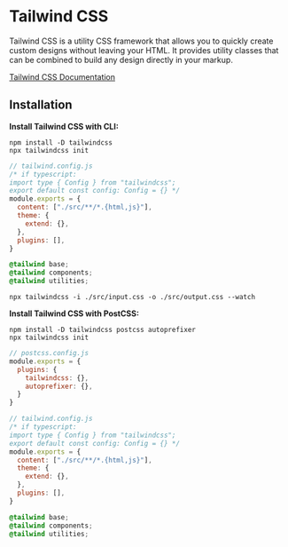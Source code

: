 # Tailwind CSS

Tailwind CSS is a utility CSS framework that allows you to quickly create custom designs without leaving your HTML. It provides utility classes that can be combined to build any design directly in your markup.

<a href="https://tailwindcss.com/docs" target="_blank">Tailwind CSS Documentation</a>

## Installation

**Install Tailwind CSS with CLI:**

```console
npm install -D tailwindcss
npx tailwindcss init
```

```javascript
// tailwind.config.js
/* if typescript:
import type { Config } from "tailwindcss"; 
export default const config: Config = {} */
module.exports = {
  content: ["./src/**/*.{html,js}"],
  theme: {
    extend: {},
  },
  plugins: [],
}
```

```css
@tailwind base;
@tailwind components;
@tailwind utilities;
```

```console
npx tailwindcss -i ./src/input.css -o ./src/output.css --watch
```

**Install Tailwind CSS with PostCSS:**

```console
npm install -D tailwindcss postcss autoprefixer
npx tailwindcss init
```

```javascript
// postcss.config.js
module.exports = {
  plugins: {
    tailwindcss: {},
    autoprefixer: {},
  }
}
```

```javascript
// tailwind.config.js
/* if typescript:
import type { Config } from "tailwindcss"; 
export default const config: Config = {} */
module.exports = {
  content: ["./src/**/*.{html,js}"],
  theme: {
    extend: {},
  },
  plugins: [],
}
```

```css
@tailwind base;
@tailwind components;
@tailwind utilities;
```